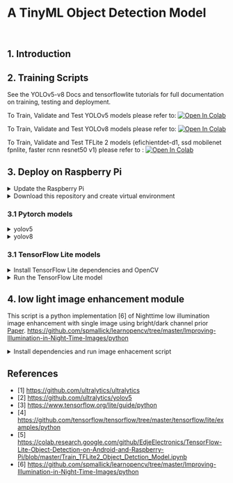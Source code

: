 # A TinyML Object Detection Model
<br/> 

## 1. Introduction

## 2. Training Scripts

See the YOLOv5-v8 Docs and tensorflowlite tutorials for full documentation on training, testing and deployment.

To Train, Validate and Test YOLOv5 models please refer to: [![Open In Colab](https://colab.research.google.com/assets/colab-badge.svg)]()

To Train, Validate and Test YOLOv8 models please refer to: [![Open In Colab](https://colab.research.google.com/assets/colab-badge.svg)]()

To Train, Validate and Test TFLite 2 models (efichientdet-d1, ssd mobilenet fpnlite, faster rcnn resnet50 v1) please refer to : [![Open In Colab](https://colab.research.google.com/assets/colab-badge.svg)](https://colab.research.google.com/drive/1I4lcX26STG4OrNsgEzjwA3XNIRD8Qrq0?usp=sharing)

## 3. Deploy on Raspberry Pi 
<details>
<summary>Update the Raspberry Pi</summary>

On a termonal run the command to update the Raspberry Pi:
```
sudo apt-get update
sudo apt-get dist-upgrade
```

Then, enable the camera interface on raspberry-pi:
```
sudo raspi-config
```
Select the Interfaces tab and Enable the camera interface. and reboot the Raspberry Pi.

</details>

<details>
<summary>Download this repository and create virtual environment</summary>

Tap the command to clone this repository:

```
git clone https://github.com/lamao-ab/tinyml-object-detection-models.git
```

rename the folder to "wkspace" and then enter into it:

```
mv tinyml-Object-Detection-models wkspace
cd wkspace
```

Install virtualenv :

```
sudo pip install virtualenv
```

Then, create and activate the "wkspace-env" virtual environment, which will contain all the package libraries for this environment:

```
python -m venv wkspace-env
```

```
source wkspace-env/bin/activate
```
</summary>
</details>

### 3.1 Pytorch models

<details>
<summary>yolov5</summary>
  
Install ultralytics pip package
```
cd wkspace
pip install ultralytics
```

Clone repo and install requirements.txt.

```
git clone https://github.com/ultralytics/yolov5  
cd yolov5
pip install -r requirements.txt 
```
Run Inference   
``` 
python detect.py --data /home/pi/wkspace/SOD-2/data.yaml --source /home/pi/wkspace/SOD-2/test/images/ --weights /home/pi/wkspace/custom_models/yolov5n.pt  --imgsz 640 --conf 0.25
```

Predict on webcam:
```
# set source=0 to start inference on webcam
python detect.py --weights /home/pi/wkspace/custom_models/yolov5n.pt --source 0
```

Detection results with yolov5n custom model are stored at: /home/pi/wkspace/yolov5/runs/detect/exp/

![](detect-yolov5n.jpg)

</details>

<details>
<summary>yolov8</summary>

Install ultralytics </summary>  
```
pip install ultralytics==8.0.20
pip install --upgrade ultralytics
```

Run Inference>

```
yolo task=detect mode=predict source= /home/pi/wkspace/SOD-2/test/images/  model=/home/pi/wkspace/custom_models/yolov8n.pt data=/home/pi/wkspace/SOD-2/data.yaml imgsz=640 conf=0.25 save=True 
```
Detection results with yolov8 custom model are stored at: /home/pi/wkspace/runs/detect/predict/
![](test.jpg)


Predict on webcam::

```
#set source=0 to start inference on webcam
yolo predict model=/home/pi/wkspace/custom_models/yolov8s.pt source=0
```


</details>



### 3.1 TensorFlow Lite models

<details>
<summary>Install TensorFlow Lite dependencies and OpenCV</summary>
  
```
pip install tensorflow opencv-python protobuf==3.20.*
# pyttsx3 is a text-to-speech conversion library in Python
pip install pyttsx3
```
</details>

<details>
<summary>Run the TensorFlow Lite model</summary>
Run the real-time webcam detection script by executing the following command from inside the /home/pi/wkspace directory.
demo is a folder that contain the model file and label classes file. 
  
```
python detection_webcam_voice.py --modeldir=custom_models
```

```
python detection_image_voice.py --modeldir=custom_models --image=dark.jpg
python detection_image_voice.py --modeldir=custom_models --image=enhanced-dark.jpg

```
</details>

## 4. low light image enhancement module

This script is a python implementation [6] of Nighttime low illumination image enhancement with single image using bright/dark channel prior [Paper](https://jivp-eurasipjournals.springeropen.com/articles/10.1186/s13640-018-0251-4).
https://github.com/spmallick/learnopencv/tree/master/Improving-Illumination-in-Night-Time-Images/python

<details>
<summary>Install dependencies and run image enhacement script</summary>
  
```
pip install numpy opencv-contrib-python
```

```
python low_light_img_enhancement.py
```
</details>

## References

- [1] https://github.com/ultralytics/ultralytics
- [2] https://github.com/ultralytics/yolov5
- [3] https://www.tensorflow.org/lite/guide/python
- [4] https://github.com/tensorflow/tensorflow/tree/master/tensorflow/lite/examples/python
- [5] https://colab.research.google.com/github/EdjeElectronics/TensorFlow-Lite-Object-Detection-on-Android-and-Raspberry-Pi/blob/master/Train_TFLite2_Object_Detction_Model.ipynb
- [6] https://github.com/spmallick/learnopencv/tree/master/Improving-Illumination-in-Night-Time-Images/python



